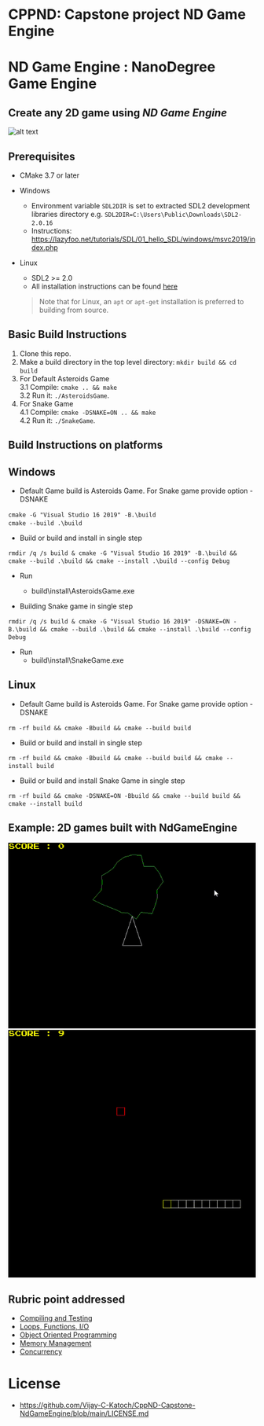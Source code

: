 # CPPND: Capstone project ND Game Engine
  
# ND Game Engine : NanoDegree Game Engine  

## Create any 2D game using *ND Game Engine*

![alt text](https://github.com/Vijay-C-Katoch/CppND-Capstone-NdGameEngine/blob/main/doc/NdGameEngine.png)

Prerequisites
--------------
* CMake 3.7 or later
* Windows
  * Environment variable `SDL2DIR` is set to extracted SDL2 development libraries directory e.g.
    `SDL2DIR=C:\Users\Public\Downloads\SDL2-2.0.16` 
  * Instructions: https://lazyfoo.net/tutorials/SDL/01_hello_SDL/windows/msvc2019/index.php
  
* Linux
  * SDL2 >= 2.0
  * All installation instructions can be found [here](https://wiki.libsdl.org/Installation)
  >Note that for Linux, an `apt` or `apt-get` installation is preferred to building from source. 


## Basic Build Instructions

1. Clone this repo.
2. Make a build directory in the top level directory: `mkdir build && cd build`
3. For Default Asteroids Game  
   3.1 Compile: `cmake .. && make`  
   3.2 Run it: `./AsteroidsGame`.  
4. For Snake Game  
   4.1 Compile: `cmake -DSNAKE=ON .. && make`  
   4.2 Run it: `./SnakeGame`.  

## Build Instructions on platforms
Windows 
--------------
* Default Game build is Asteroids Game. For Snake game provide option -DSNAKE

`cmake -G "Visual Studio 16 2019" -B.\build`  
`cmake --build .\build`  

* Build or build and install in single step
```
rmdir /q /s build & cmake -G "Visual Studio 16 2019" -B.\build && cmake --build .\build && cmake --install .\build --config Debug
```
* Run
  * build\install\AsteroidsGame.exe  

 
* Building Snake game in  single step 
```
rmdir /q /s build & cmake -G "Visual Studio 16 2019" -DSNAKE=ON -B.\build && cmake --build .\build && cmake --install .\build --config Debug
```
* Run
  * build\install\SnakeGame.exe

Linux
--------------
* Default Game build is Asteroids Game. For Snake game provide option -DSNAKE

`rm -rf build && cmake -Bbuild && cmake --build build`

* Build or build and install in single step
```
rm -rf build && cmake -Bbuild && cmake --build build && cmake --install build
```

* Build or build and install Snake Game in single step
```
rm -rf build && cmake -DSNAKE=ON -Bbuild && cmake --build build && cmake --install build
```

Example: 2D games built with NdGameEngine
------------------------------------------

<img src="doc/Asteroids_v.gif"/>   

<img src="doc/Snakes_v.gif"/>


## Rubric point addressed

* [Compiling and Testing](https://github.com/Vijay-C-Katoch/CppND-Capstone-NdGameEngine#basic-build-instructions)
* [Loops, Functions, I/O](https://github.com/Vijay-C-Katoch/CppND-Capstone-NdGameEngine/blob/3eca6eb3d1d85c57251509614eb2a4bf04ca11c2/src/nd_game_engine/ndGameEngine.cpp#L298)
* [Object Oriented Programming](https://github.com/Vijay-C-Katoch/CppND-Capstone-NdGameEngine/blob/3eca6eb3d1d85c57251509614eb2a4bf04ca11c2/src/nd_game_engine/mediaLibrary.h#L35)
* [Memory Management](https://github.com/Vijay-C-Katoch/CppND-Capstone-NdGameEngine/blob/3eca6eb3d1d85c57251509614eb2a4bf04ca11c2/src/nd_game_engine/ndGameEngine.cpp#L84)
* [Concurrency](https://github.com/Vijay-C-Katoch/CppND-Capstone-NdGameEngine/blob/3eca6eb3d1d85c57251509614eb2a4bf04ca11c2/src/nd_game_engine/ndGameEngine.cpp#L91)
  

# License
* https://github.com/Vijay-C-Katoch/CppND-Capstone-NdGameEngine/blob/main/LICENSE.md


